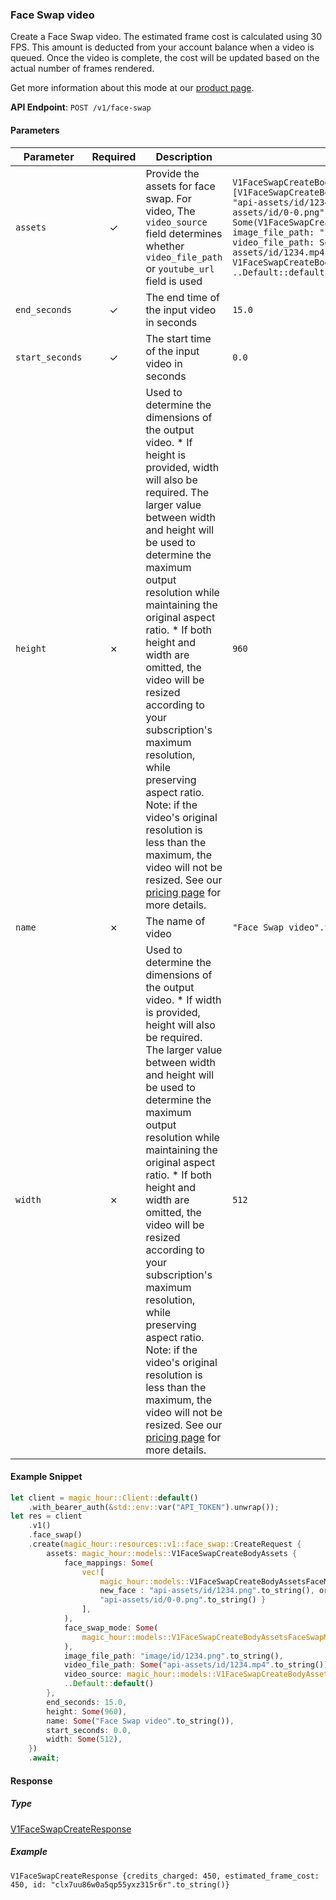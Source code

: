 
### Face Swap video <a name="create"></a>

Create a Face Swap video. The estimated frame cost is calculated using 30 FPS. This amount is deducted from your account balance when a video is queued. Once the video is complete, the cost will be updated based on the actual number of frames rendered.
  
Get more information about this mode at our [product page](https://magichour.ai/products/face-swap).
  

**API Endpoint**: `POST /v1/face-swap`

#### Parameters

| Parameter | Required | Description | Example |
|-----------|:--------:|-------------|--------|
| `assets` | ✓ | Provide the assets for face swap. For video, The `video_source` field determines whether `video_file_path` or `youtube_url` field is used | `V1FaceSwapCreateBodyAssets {face_mappings: Some(vec![V1FaceSwapCreateBodyAssetsFaceMappingsItem {new_face: "api-assets/id/1234.png".to_string(), original_face: "api-assets/id/0-0.png".to_string()}]), face_swap_mode: Some(V1FaceSwapCreateBodyAssetsFaceSwapModeEnum::AllFaces), image_file_path: "image/id/1234.png".to_string(), video_file_path: Some("api-assets/id/1234.mp4".to_string()), video_source: V1FaceSwapCreateBodyAssetsVideoSourceEnum::File, ..Default::default()}` |
| `end_seconds` | ✓ | The end time of the input video in seconds | `15.0` |
| `start_seconds` | ✓ | The start time of the input video in seconds | `0.0` |
| `height` | ✗ | Used to determine the dimensions of the output video.     * If height is provided, width will also be required. The larger value between width and height will be used to determine the maximum output resolution while maintaining the original aspect ratio. * If both height and width are omitted, the video will be resized according to your subscription's maximum resolution, while preserving aspect ratio.  Note: if the video's original resolution is less than the maximum, the video will not be resized.  See our [pricing page](https://magichour.ai/pricing) for more details. | `960` |
| `name` | ✗ | The name of video | `"Face Swap video".to_string()` |
| `width` | ✗ | Used to determine the dimensions of the output video.     * If width is provided, height will also be required. The larger value between width and height will be used to determine the maximum output resolution while maintaining the original aspect ratio. * If both height and width are omitted, the video will be resized according to your subscription's maximum resolution, while preserving aspect ratio.  Note: if the video's original resolution is less than the maximum, the video will not be resized.  See our [pricing page](https://magichour.ai/pricing) for more details. | `512` |

#### Example Snippet

```rust
let client = magic_hour::Client::default()
    .with_bearer_auth(&std::env::var("API_TOKEN").unwrap());
let res = client
    .v1()
    .face_swap()
    .create(magic_hour::resources::v1::face_swap::CreateRequest {
        assets: magic_hour::models::V1FaceSwapCreateBodyAssets {
            face_mappings: Some(
                vec![
                    magic_hour::models::V1FaceSwapCreateBodyAssetsFaceMappingsItem {
                    new_face : "api-assets/id/1234.png".to_string(), original_face :
                    "api-assets/id/0-0.png".to_string() }
                ],
            ),
            face_swap_mode: Some(
                magic_hour::models::V1FaceSwapCreateBodyAssetsFaceSwapModeEnum::AllFaces,
            ),
            image_file_path: "image/id/1234.png".to_string(),
            video_file_path: Some("api-assets/id/1234.mp4".to_string()),
            video_source: magic_hour::models::V1FaceSwapCreateBodyAssetsVideoSourceEnum::File,
            ..Default::default()
        },
        end_seconds: 15.0,
        height: Some(960),
        name: Some("Face Swap video".to_string()),
        start_seconds: 0.0,
        width: Some(512),
    })
    .await;
```

#### Response

##### Type
[V1FaceSwapCreateResponse](/src/models/v1_face_swap_create_response.rs)

##### Example
`V1FaceSwapCreateResponse {credits_charged: 450, estimated_frame_cost: 450, id: "clx7uu86w0a5qp55yxz315r6r".to_string()}`
